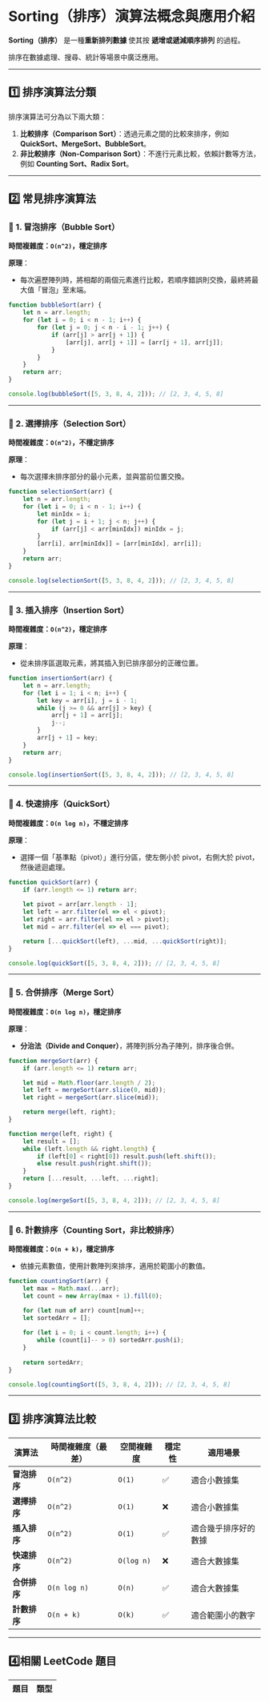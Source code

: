 # Sorting（排序）演算法概念與應用介紹

**Sorting（排序）** 是一種**重新排列數據** 使其按 **遞增或遞減順序排列** 的過程。

排序在數據處理、搜尋、統計等場景中廣泛應用。

---

## **1️⃣ 排序演算法分類**
排序演算法可分為以下兩大類：
1. **比較排序（Comparison Sort）**：透過元素之間的比較來排序，例如 **QuickSort、MergeSort、BubbleSort**。
2. **非比較排序（Non-Comparison Sort）**：不進行元素比較，依賴計數等方法，例如 **Counting Sort、Radix Sort**。

---

## **2️⃣ 常見排序演算法**
### **🔹 1. 冒泡排序（Bubble Sort）**
**時間複雜度：`O(n^2)`，穩定排序**

**原理**：
- 每次遍歷陣列時，將相鄰的兩個元素進行比較，若順序錯誤則交換，最終將最大值「冒泡」至末端。

```javascript
function bubbleSort(arr) {
    let n = arr.length;
    for (let i = 0; i < n - 1; i++) {
        for (let j = 0; j < n - i - 1; j++) {
            if (arr[j] > arr[j + 1]) {
                [arr[j], arr[j + 1]] = [arr[j + 1], arr[j]];
            }
        }
    }
    return arr;
}

console.log(bubbleSort([5, 3, 8, 4, 2])); // [2, 3, 4, 5, 8]
```

---

### **🔹 2. 選擇排序（Selection Sort）**
**時間複雜度：`O(n^2)`，不穩定排序**

**原理**：
- 每次選擇未排序部分的最小元素，並與當前位置交換。

```javascript
function selectionSort(arr) {
    let n = arr.length;
    for (let i = 0; i < n - 1; i++) {
        let minIdx = i;
        for (let j = i + 1; j < n; j++) {
            if (arr[j] < arr[minIdx]) minIdx = j;
        }
        [arr[i], arr[minIdx]] = [arr[minIdx], arr[i]];
    }
    return arr;
}

console.log(selectionSort([5, 3, 8, 4, 2])); // [2, 3, 4, 5, 8]
```

---

### **🔹 3. 插入排序（Insertion Sort）**
**時間複雜度：`O(n^2)`，穩定排序**

**原理**：
- 從未排序區選取元素，將其插入到已排序部分的正確位置。

```javascript
function insertionSort(arr) {
    let n = arr.length;
    for (let i = 1; i < n; i++) {
        let key = arr[i], j = i - 1;
        while (j >= 0 && arr[j] > key) {
            arr[j + 1] = arr[j];
            j--;
        }
        arr[j + 1] = key;
    }
    return arr;
}

console.log(insertionSort([5, 3, 8, 4, 2])); // [2, 3, 4, 5, 8]
```

---

### **🔹 4. 快速排序（QuickSort）**
**時間複雜度：`O(n log n)`，不穩定排序**

**原理**：
- 選擇一個「基準點（pivot）」進行分區，使左側小於 pivot，右側大於 pivot，然後遞迴處理。

```javascript
function quickSort(arr) {
    if (arr.length <= 1) return arr;
    
    let pivot = arr[arr.length - 1];
    let left = arr.filter(el => el < pivot);
    let right = arr.filter(el => el > pivot);
    let mid = arr.filter(el => el === pivot);

    return [...quickSort(left), ...mid, ...quickSort(right)];
}

console.log(quickSort([5, 3, 8, 4, 2])); // [2, 3, 4, 5, 8]
```

---

### **🔹 5. 合併排序（Merge Sort）**
**時間複雜度：`O(n log n)`，穩定排序**

**原理**：
- **分治法（Divide and Conquer）**，將陣列拆分為子陣列，排序後合併。

```javascript
function mergeSort(arr) {
    if (arr.length <= 1) return arr;

    let mid = Math.floor(arr.length / 2);
    let left = mergeSort(arr.slice(0, mid));
    let right = mergeSort(arr.slice(mid));

    return merge(left, right);
}

function merge(left, right) {
    let result = [];
    while (left.length && right.length) {
        if (left[0] < right[0]) result.push(left.shift());
        else result.push(right.shift());
    }
    return [...result, ...left, ...right];
}

console.log(mergeSort([5, 3, 8, 4, 2])); // [2, 3, 4, 5, 8]
```

---

### **🔹 6. 計數排序（Counting Sort，非比較排序）**
**時間複雜度：`O(n + k)`，穩定排序**  
- 依據元素數值，使用計數陣列來排序，適用於範圍小的數值。

```javascript
function countingSort(arr) {
    let max = Math.max(...arr);
    let count = new Array(max + 1).fill(0);

    for (let num of arr) count[num]++;
    let sortedArr = [];
    
    for (let i = 0; i < count.length; i++) {
        while (count[i]-- > 0) sortedArr.push(i);
    }
    
    return sortedArr;
}

console.log(countingSort([5, 3, 8, 4, 2])); // [2, 3, 4, 5, 8]
```

---

## **3️⃣ 排序演算法比較**
| **演算法** | **時間複雜度（最差）** | **空間複雜度** | **穩定性** | **適用場景** |
|------|------|------|------|------|
| **冒泡排序** | `O(n^2)` | `O(1)` | ✅ | 適合小數據集 |
| **選擇排序** | `O(n^2)` | `O(1)` | ❌ | 適合小數據集 |
| **插入排序** | `O(n^2)` | `O(1)` | ✅ | 適合幾乎排序好的數據 |
| **快速排序** | `O(n^2)` | `O(log n)` | ❌ | 適合大數據集 |
| **合併排序** | `O(n log n)` | `O(n)` | ✅ | 適合大數據集 |
| **計數排序** | `O(n + k)` | `O(k)` | ✅ | 適合範圍小的數字 |

---

## **4️⃣相關 LeetCode 題目**
| 題目 | 類型 |
|------|------|
